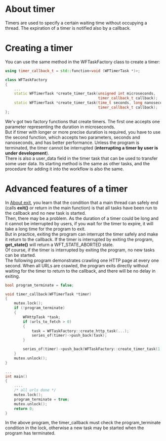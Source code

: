 # About timer

 Timers are used to specify a certain waiting time without occupying a thread. The expiration of a timer is notified also by a callback.

# Creating a timer

You can use the same method in the WFTaskFactory class to create a timer:

~~~cpp
using timer_callback_t = std::function<void (WFTimerTask *)>;

class WFTaskFactory
{
    ...
    static WFTimerTask *create_timer_task(unsigned int microseconds,
                                          timer_callback_t callback);
    static WFTimerTask *create_timer_task(time_t seconds, long nanoseconds,
                                          timer_callback_t callback);
};
~~~

We'v got two factory functions that create timers. The first one accepts one parameter representing the duration in microseconds.  
But if timer with longer or more precise duration is required, you have to use the second function, which accepts two parameters, seconds and nanoseconds, and has better performance.
Unless the program is terminated, the timer cannot be interrupted (**interrupting a timer by user is under development**).   
There is also a user\_data field in the timer task that can be used to transfer some user data. Its starting method is the same as other tasks, and the procedure for adding it into the workflow is also the same.

# Advanced features of a timer

In [About exit](/docs/en/about-exit.md), you learn that the condition that a main thread can safely end (calls **exit()** or return in the main function) is that all tasks have been run to the callback and no new task is started.   
Then, there may be a problem. As the duration of a timer could be long and it cannot be interrupted by users, if you wait for the timer to expire, it will take a long time for the program to exit.   
But in practice, exiting the program can interrupt the timer safely and make it return to the callback. If the timer is interrupted by exiting the program, **get\_state()** will return a WFT\_STATE\_ABORTED state.   
Of course, if the timer is interrupted by exiting the program, no new tasks can be started.   
The following program demonstrates crawling one HTTP page at every one second. When all URLs are crawled, the program exits directly without waiting for the timer to return to the callback, and there will be no delay in exiting.

~~~cpp
bool program_terminate = false;

void timer_callback(WFTimerTask *timer)
{
    mutex.lock();
    if (!program_terminate)
    {
        WFHttpTask *task;
        if (urls_to_fetch > 0)
        {
            task = WFTaskFactory::create_http_task(...);
            series_of(timer)->push_back(task);
        }

        series_of(timer)->push_back(WFTaskFactory::create_timer_task(1, 0, timer_callback));
    }
    mutex.unlock();
}

...
int main()
{
    ....
    /* all urls done */
    mutex.lock();
    program_terminate = true;
    mutex.unlock();
    return 0;
}
~~~

In the above program, the timer\_callback must check the program\_terminate condition in the lock, otherwise a new task may be started when the program has terminated. 
